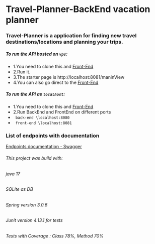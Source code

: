 # Travel-Planner-BackEnd vacation planner

### Travel-Planner is a application for finding new travel destinations/locations and planning your trips.

##### To run the APi hosted on `vps`:
- 1.You need to clone this and [Front-End](https://github.com/domKul/Travel-Planner-Vaadin-FrontEnd)
- 2.Run it.
- 3.The starter page is http://localhost:8081/maninView
- 4.You can also go direct to the [Front-End](http://vps-7c561477.vps.ovh.net:8081/maninView)


##### To run the APi as `localhost`:
- 1.You need to clone this and [Front-End](https://github.com/domKul/Travel-Planner-Vaadin-FrontEnd)
- 2.Run BackEnd and FrontEnd on different ports
- `` back-end \localhost:8080``
- `` front-end \localhost:8081``


### List of endpoints with documentation 
 [Endpoints documentation  - Swagger](http://vps-7c561477.vps.ovh.net:8080/swagger-ui/index.html#/)

###### This project was build with:
###### java 17
###### SQLite as DB
###### Spring version 3.0.6
###### Junit version 4.13.1 for tests
###### Tests with Coverage : Class 78%, Method 70%
